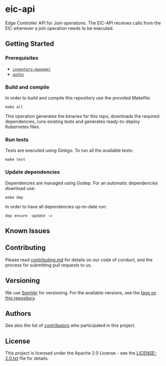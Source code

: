 # eic-api

Edge Controller API for Join operations. The EIC-API receives calls from the EIC whenever a join operation needs to be executed.

## Getting Started

### Prerequisites

* [`inventory-manager`](https://github.com/nalej/inventory-manager)
* [`authx`](https://github.com/nalej/authx)

### Build and compile

In order to build and compile this repository use the provided Makefile:

```shell script
make all
```

This operation generates the binaries for this repo, downloads the required dependencies, runs existing tests and generates ready-to-deploy Kubernetes files.

### Run tests

Tests are executed using Ginkgo. To run all the available tests:

```shell script
make test
```

### Update dependencies

Dependencies are managed using Godep. For an automatic dependencies download use:

```shell script
make dep
```

In order to have all dependencies up-to-date run:

```shell script
dep ensure -update -v
```

## Known Issues

## Contributing

Please read [contributing.md](contributing.md) for details on our code of conduct, and the process for submitting
pull requests to us.

## Versioning

We use [SemVer](http://semver.org/) for versioning. For the available versions, see the
[tags on this repository](https://github.com/nalej/eic-api/tags). 

## Authors

See also the list of [contributors](https://github.com/nalej/eic-api/contributors) who participated in this project.

## License
This project is licensed under the Apache 2.0 License - see the [LICENSE-2.0.txt](LICENSE-2.0.txt) file for details.
